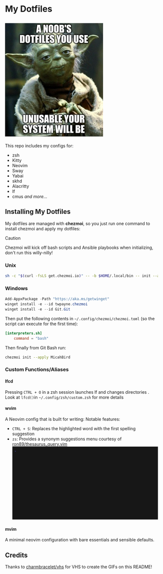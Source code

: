 # My Dotfiles

![meme](assets/images/meme.jpg)
---
This repo includes my configs for:
- zsh
- Kitty
- Neovim
- Sway
- Yabai
- skhd
- Alacritty
- lf
- cmus
*and more...*

## Installing My Dotfiles

My dotfiles are managed with **chezmoi**, so you just run one command to install chezmoi and apply my dotfiles:

> [!CAUTION]
> Chezmoi will kick off bash scripts and Ansible playbooks when initializing, don't run this willy-nilly!

### Unix
```sh
sh -c "$(curl -fsLS get.chezmoi.io)" -- -b $HOME/.local/bin -- init --apply MicahBird
```

### Windows
```powershell
Add-AppxPackage -Path "https://aka.ms/getwinget"
winget install -e --id twpayne.chezmoi
winget install -e --id Git.Git
```
Then put the following contents in `~/.config/chezmoi/chezmoi.toml` (so the script can execute for the first time):
```toml
[interpreters.sh]
    command = "bash"
```
Then finally from Git Bash run:
```sh
chezmoi init --apply MicahBird
```

### Custom Functions/Aliases

#### lfcd
Pressing `CTRL + O` in a zsh session launches lf and changes directories . Look at `lfcd()`in `~/.config/zsh/custom.zsh` for more details

#### wvim
A Neovim config that is built for writing:
Notable features: 
 - `CTRL + S`: Replaces the highlighted word with the first spelling suggestion
 - `zs`: Provides a synonym suggestions menu courtesy of [ron89/thesaurus_query.vim](https://github.com/ron89/thesaurus_query.vim)
![wvim demo gif](assets/images/wvim.gif)

#### mvim
A minimal neovim configuration with bare essentials and sensible defaults.

## Credits

Thanks to [charmbracelet/vhs](https://github.com/charmbracelet/vhs) for VHS to create the GIFs on this README!
